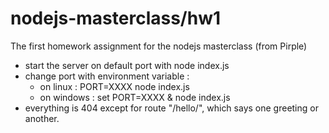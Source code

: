 # nodejs-masterclass/hw1
The first homework assignment for the nodejs masterclass (from Pirple)

- start the server on default port with node index.js
- change port with environment variable :
    - on linux : PORT=XXXX node index.js
    - on windows : set PORT=XXXX & node index.js
- everything is 404 except for route "/hello/", which says one greeting or another.
